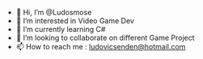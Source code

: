 - 👋 Hi, I’m @Ludosmose
- 👀 I’m interested in Video Game Dev
- 🌱 I’m currently learning C#
- 💞️ I’m looking to collaborate on different Game Project
- 📫 How to reach me : ludovicsenden@hotmail.com

<!---
Ludosmose/Ludosmose is a ✨ special ✨ repository because its `README.md` (this file) appears on your GitHub profile.
You can click the Preview link to take a look at your changes.
--->
